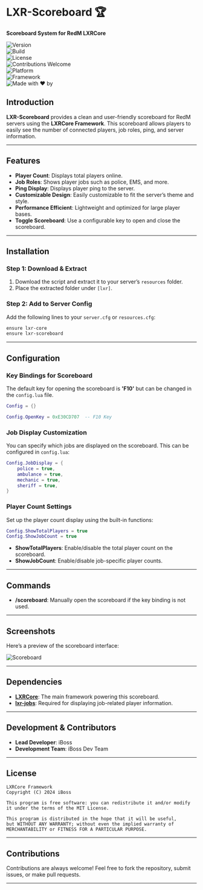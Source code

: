 # **LXR-Scoreboard** 🏆  
**Scoreboard System for RedM LXRCore**

![Version](https://img.shields.io/badge/Version-1.0.0-brightgreen)  
![Build](https://img.shields.io/badge/Build-Stable-blue)  
![License](https://img.shields.io/badge/License-MIT-green)  
![Contributions Welcome](https://img.shields.io/badge/Contributions-Welcome-orange)  
![Platform](https://img.shields.io/badge/Platform-RedM-black)  
![Framework](https://img.shields.io/badge/Framework-LXRCore-blue)  
![Made with ❤️ by](https://img.shields.io/badge/Made%20with%20❤️%20by-iBoss-blue)

## **Introduction**  
**LXR-Scoreboard** provides a clean and user-friendly scoreboard for RedM servers using the **LXRCore Framework**. This scoreboard allows players to easily see the number of connected players, job roles, ping, and server information.

---

## **Features**

- **Player Count**: Displays total players online.
- **Job Roles**: Shows player jobs such as police, EMS, and more.
- **Ping Display**: Displays player ping to the server.
- **Customizable Design**: Easily customizable to fit the server’s theme and style.
- **Performance Efficient**: Lightweight and optimized for large player bases.
- **Toggle Scoreboard**: Use a configurable key to open and close the scoreboard.

---

## **Installation**

### **Step 1: Download & Extract**
1. Download the script and extract it to your server’s `resources` folder.
2. Place the extracted folder under `[lxr]`.

### **Step 2: Add to Server Config**
Add the following lines to your `server.cfg` or `resources.cfg`:

```bash
ensure lxr-core
ensure lxr-scoreboard
```

---

## **Configuration**

### **Key Bindings for Scoreboard**  
The default key for opening the scoreboard is **'F10'** but can be changed in the `config.lua` file.

```lua
Config = {}

Config.OpenKey = 0xE30CD707  -- F10 Key
```

### **Job Display Customization**  
You can specify which jobs are displayed on the scoreboard. This can be configured in `config.lua`:

```lua
Config.JobDisplay = {
    police = true,
    ambulance = true,
    mechanic = true,
    sheriff = true,
}
```

### **Player Count Settings**  
Set up the player count display using the built-in functions:

```lua
Config.ShowTotalPlayers = true
Config.ShowJobCount = true
```

- **ShowTotalPlayers**: Enable/disable the total player count on the scoreboard.
- **ShowJobCount**: Enable/disable job-specific player counts.

---

## **Commands**

- **/scoreboard**: Manually open the scoreboard if the key binding is not used.

---

## **Screenshots**

Here’s a preview of the scoreboard interface:

![Scoreboard](https://img.shields.io/badge/Screenshot-ComingSoon-orange)

---

## **Dependencies**

- [**LXRCore**](https://github.com/LXRCore/lxr-core): The main framework powering this scoreboard.
- [**lxr-jobs**](https://github.com/LXRCore/lxr-jobs): Required for displaying job-related player information.

---

## **Development & Contributors**

- **Lead Developer**: iBoss
- **Development Team**: iBoss Dev Team

---

## **License**

```
LXRCore Framework
Copyright (C) 2024 iBoss

This program is free software: you can redistribute it and/or modify
it under the terms of the MIT License.

This program is distributed in the hope that it will be useful,
but WITHOUT ANY WARRANTY; without even the implied warranty of
MERCHANTABILITY or FITNESS FOR A PARTICULAR PURPOSE.
```

---

## **Contributions**
Contributions are always welcome! Feel free to fork the repository, submit issues, or make pull requests.

---